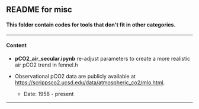 ## README for misc

#### This folder contain codes for tools that don't fit in other categories.

---

#### Content

- **pCO2_air_secular.ipynb** re-adjust parameters to create a more realistic air pCO2 trend in fennel.h
- Observational pCO2 data are publicly available at https://scrippsco2.ucsd.edu/data/atmospheric_co2/mlo.html. 
  
  - Date: 1958 - present
  


---

